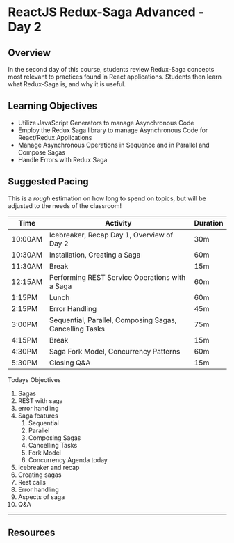 # ReactJS Redux-Saga Advanced - Day 2

## Overview

In the second day of this course, students review Redux-Saga concepts most relevant to practices found in React applications. Students then learn what Redux-Saga is, and why it is useful. 

## Learning Objectives

* Utilize JavaScript Generators to manage Asynchronous Code 
* Employ the Redux Saga library to manage Asynchronous Code for React/Redux 
Applications
* Manage Asynchronous Operations in Sequence and in Parallel and Compose 
Sagas 
* Handle Errors with Redux Saga

## Suggested Pacing

This is a *rough* estimation on how long to spend on topics, but will be adjusted to the needs of the classroom!

| Time    | Activity                                                | Duration |
| ------- | ------------------------------------------------------- | -------- |
| 10:00AM | Icebreaker, Recap Day 1, Overview of Day 2              | 30m      |
| 10:30AM | Installation, Creating a Saga                           | 60m      |
| 11:30AM | Break                                                   | 15m      |
| 12:15AM | Performing REST Service Operations with a Saga          | 60m      |
| 1:15PM  | Lunch                                                   | 60m      |
| 2:15PM  | Error Handling                                          | 45m      |
| 3:00PM  | Sequential, Parallel, Composing Sagas, Cancelling Tasks | 75m      |
| 4:15PM  | Break                                                   | 15m      |
| 4:30PM  | Saga Fork Model, Concurrency Patterns                   | 60m      |
| 5:30PM  | Closing Q&A                                             | 15m      |

 
Todays Objectives
  1. Sagas
  2. REST with saga
  3. error handling
  4. Saga features
     1. Sequential
     2. Parallel
     3. Composing Sagas
     4. Cancelling Tasks
     5. Fork Model
     6. Concurrency
Agenda today
  1. Icebreaker and recap
  2. Creating sagas
  3. Rest calls
  4. Error handling
  5. Aspects of saga
  6. Q&A


---

## Resources

### 